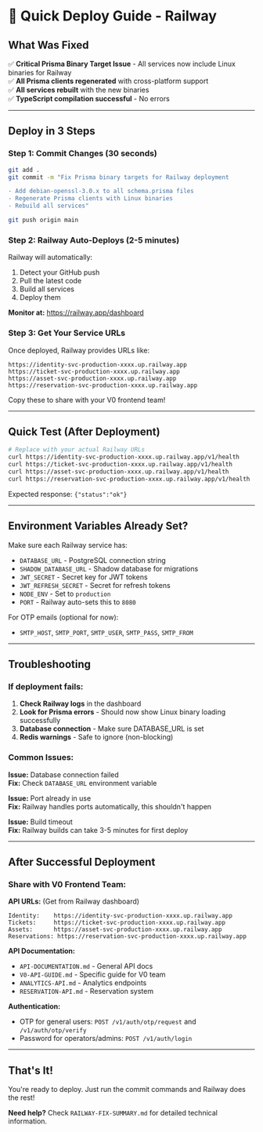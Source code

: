 # 🚀 Quick Deploy Guide - Railway

## What Was Fixed

✅ **Critical Prisma Binary Target Issue** - All services now include Linux binaries for Railway  
✅ **All Prisma clients regenerated** with cross-platform support  
✅ **All services rebuilt** with the new binaries  
✅ **TypeScript compilation successful** - No errors

---

## Deploy in 3 Steps

### Step 1: Commit Changes (30 seconds)

```bash
git add .
git commit -m "Fix Prisma binary targets for Railway deployment

- Add debian-openssl-3.0.x to all schema.prisma files
- Regenerate Prisma clients with Linux binaries
- Rebuild all services"

git push origin main
```

### Step 2: Railway Auto-Deploys (2-5 minutes)

Railway will automatically:
1. Detect your GitHub push
2. Pull the latest code
3. Build all services
4. Deploy them

**Monitor at:** https://railway.app/dashboard

### Step 3: Get Your Service URLs

Once deployed, Railway provides URLs like:
```
https://identity-svc-production-xxxx.up.railway.app
https://ticket-svc-production-xxxx.up.railway.app
https://asset-svc-production-xxxx.up.railway.app
https://reservation-svc-production-xxxx.up.railway.app
```

Copy these to share with your V0 frontend team!

---

## Quick Test (After Deployment)

```bash
# Replace with your actual Railway URLs
curl https://identity-svc-production-xxxx.up.railway.app/v1/health
curl https://ticket-svc-production-xxxx.up.railway.app/v1/health
curl https://asset-svc-production-xxxx.up.railway.app/v1/health
curl https://reservation-svc-production-xxxx.up.railway.app/v1/health
```

Expected response: `{"status":"ok"}`

---

## Environment Variables Already Set?

Make sure each Railway service has:
- `DATABASE_URL` - PostgreSQL connection string
- `SHADOW_DATABASE_URL` - Shadow database for migrations
- `JWT_SECRET` - Secret key for JWT tokens
- `JWT_REFRESH_SECRET` - Secret for refresh tokens
- `NODE_ENV` - Set to `production`
- `PORT` - Railway auto-sets this to `8080`

For OTP emails (optional for now):
- `SMTP_HOST`, `SMTP_PORT`, `SMTP_USER`, `SMTP_PASS`, `SMTP_FROM`

---

## Troubleshooting

### If deployment fails:

1. **Check Railway logs** in the dashboard
2. **Look for Prisma errors** - Should now show Linux binary loading successfully
3. **Database connection** - Make sure DATABASE_URL is set
4. **Redis warnings** - Safe to ignore (non-blocking)

### Common Issues:

**Issue:** Database connection failed  
**Fix:** Check `DATABASE_URL` environment variable

**Issue:** Port already in use  
**Fix:** Railway handles ports automatically, this shouldn't happen

**Issue:** Build timeout  
**Fix:** Railway builds can take 3-5 minutes for first deploy

---

## After Successful Deployment

### Share with V0 Frontend Team:

**API URLs:** (Get from Railway dashboard)
```
Identity:    https://identity-svc-production-xxxx.up.railway.app
Tickets:     https://ticket-svc-production-xxxx.up.railway.app
Assets:      https://asset-svc-production-xxxx.up.railway.app
Reservations: https://reservation-svc-production-xxxx.up.railway.app
```

**API Documentation:**
- `API-DOCUMENTATION.md` - General API docs
- `V0-API-GUIDE.md` - Specific guide for V0 team
- `ANALYTICS-API.md` - Analytics endpoints
- `RESERVATION-API.md` - Reservation system

**Authentication:**
- OTP for general users: `POST /v1/auth/otp/request` and `/v1/auth/otp/verify`
- Password for operators/admins: `POST /v1/auth/login`

---

## That's It!

You're ready to deploy. Just run the commit commands and Railway does the rest!

**Need help?** Check `RAILWAY-FIX-SUMMARY.md` for detailed technical information.

